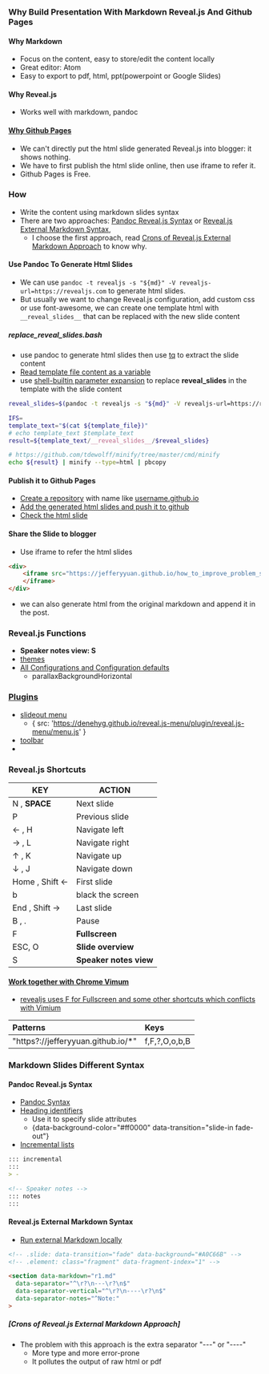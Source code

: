 ### Why Build Presentation With Markdown Reveal.js And Github Pages
#### Why Markdown
- Focus on the content, easy to store/edit the content locally
- Great editor: Atom
- Easy to export to pdf, html, ppt(powerpoint or Google Slides) 

#### Why Reveal.js
- Works well with markdown, pandoc

#### [Why Github Pages](https://pages.github.com/)
- We can't directly put the html slide generated Reveal.js into blogger: it shows nothing.
- We have to first publish the html slide online, then use iframe to refer it.
- Github Pages is Free.

### How
- Write the content using markdown slides syntax
- There are two approaches: [Pandoc Reveal.js Syntax](#pandoc_reveal_js_syntax) or [Reveal.js External Markdown Syntax](#reveal_js_external_markdown_syntax), 
  - I choose the first approach, read [Crons of Reveal.js External Markdown Approach](#crons_of_reveal_js_external_markdown_approach) to know why.

#### Use Pandoc To Generate Html Slides
- We can use `pandoc -t revealjs -s "${md}" -V revealjs-url=https://revealjs.com` to generate html slides.
- But usually we want to change Reveal.js configuration, add custom css or use font-awesome, we can create one template html with `__reveal_slides__`  that can be replaced with the new slide content

##### replace_reveal_slides.bash
- use pandoc to generate html slides then use [tq](https://github.com/plainas/tq) to extract the slide content
- [Read template file content as a variable](https://stackoverflow.com/questions/2789319/file-content-into-unix-variable-with-newlines)
- use [shell-builtin parameter expansion](https://stackoverflow.com/questions/46914505/substituting-keyword-in-string-with-multi-line-variable-via-sed) to replace __reveal_slides__ in the template with the slide content
```bash
reveal_slides=$(pandoc -t revealjs -s "${md}" -V revealjs-url=https://revealjs.com | tq .reveal)

IFS=
template_text="$(cat ${template_file})"
# echo template_text $template_text
result=${template_text/__reveal_slides__/$reveal_slides}

# https://github.com/tdewolff/minify/tree/master/cmd/minify
echo ${result} | minify --type=html | pbcopy
```

#### Publish it to Github Pages
- [Create a repository](https://github.com/new) with name like [username.github.io](https://jefferyyuan.github.io/)
- [Add the generated html slides and push it to github](https://github.com/jefferyyuan/jefferyyuan.github.io)
- [Check the html slide](https://jefferyyuan.github.io/how_to_improve_problem_solving_skills/)

#### Share the Slide to blogger
- Use iframe to refer the html slides
```html
<div>
    <iframe src="https://jefferyyuan.github.io/how_to_improve_problem_solving_skills" height="800" width="100%" allowfullscreen frameborder="0">
    </iframe>
</div>
```
- we can also generate html from the original markdown and append it in the post.

### Reveal.js Functions
- **Speaker notes view: S**
- [themes](https://github.com/hakimel/reveal.js#theming)
- [All Configurations and Configuration defaults](https://github.com/hakimel/reveal.js/blob/master/js/reveal.js)
  - parallaxBackgroundHorizontal

### [Plugins](https://github.com/hakimel/reveal.js/wiki/Plugins,-Tools-and-Hardware)
- [slideout menu](https://github.com/denehyg/reveal.js-menu)
  - { src: 'https://denehyg.github.io/reveal.js-menu/plugin/reveal.js-menu/menu.js' }
- [toolbar](https://github.com/denehyg/reveal.js-toolbar)
- 
### Reveal.js Shortcuts

| KEY            | ACTION                 |
|----------------|------------------------|
| N , **SPACE**  | Next slide             |
| P              | Previous slide         |
| ← , H          | Navigate left          |
| → , L          | Navigate right         |
| ↑ , K          | Navigate up            |
| ↓ , J          | Navigate down          |
| Home , Shift ← | First slide            |
| b              | black the screen       |
| End , Shift →  | Last slide             |
| B , .          | Pause                  |
| F              | **Fullscreen**         |
| ESC, O         | **Slide overview**     |
| S              | **Speaker notes view** |

#### [Work together with Chrome Vimum](https://lifelongprogrammer.blogspot.com/2019/06/awesome-tips-about-chrome-vimium.html)
- [revealjs uses F for Fullscreen and some other shortcuts which conflicts with Vimium](https://github.com/hakimel/reveal.js/wiki/Keyboard-Shortcuts)

| Patterns                           | Keys  |
|:---------------------------------- |:----- |
| "https?://jefferyyuan.github.io/*" | f,F,?,O,o,b,B |

### Markdown Slides Different Syntax
#### Pandoc Reveal.js Syntax<a name="pandoc_reveal_js_syntax"/>
- [Pandoc Syntax](https://pandoc.org/MANUAL.html#producing-slide-shows-with-pandoc)
- [Heading identifiers](https://pandoc.org/MANUAL.html#heading-identifiers)
  - Use it to specify slide attributes
  - {data-background-color="#ff0000" data-transition="slide-in fade-out"}
- [Incremental lists](https://pandoc.org/MANUAL.html#incremental-lists)
```markdown
::: incremental
:::
> -

<!-- Speaker notes -->
::: notes
:::
```

#### Reveal.js External Markdown Syntax<a name="reveal_js_external_markdown_syntax"/>
- [Run external Markdown locally](https://github.com/hakimel/reveal.js#full-setup)
```markdown
<!-- .slide: data-transition="fade" data-background="#A0C66B" -->
<!-- .element: class="fragment" data-fragment-index="1" -->
```
```html
<section data-markdown="r1.md"
  data-separator="^\r?\n---\r?\n$"
  data-separator-vertical="^\r?\n----\r?\n$"
  data-separator-notes="^Note:"					
>
```
##### [Crons of Reveal.js External Markdown Approach]<a name="crons_of_reveal_js_external_markdown_approach"/>
- The problem with this approach is the extra separator "---" or "----"
  - More type and more error-prone
  - It pollutes the output of raw html or pdf

